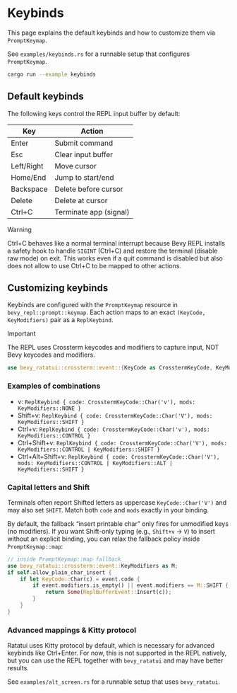 # Keybinds

This page explains the default keybinds and how to customize them via
`PromptKeymap`.


See `examples/keybinds.rs` for a runnable setup that configures `PromptKeymap`.

```bash
cargo run --example keybinds
```

## Default keybinds

The following keys control the REPL input buffer by default:

| Key         | Action                 |
|-------------|------------------------|
| Enter       | Submit command         |
| Esc         | Clear input buffer     |
| Left/Right  | Move cursor            |
| Home/End    | Jump to start/end      |
| Backspace   | Delete before cursor   |
| Delete      | Delete at cursor       |
| Ctrl+C      | Terminate app (signal) |

> [!WARNING]
> Ctrl+C behaves like a normal terminal interrupt because Bevy REPL
> installs a safety hook to handle `SIGINT` (Ctrl+C) and restore the terminal
> (disable raw mode) on exit. This works even if a quit command is disabled but
> also does not allow to use Ctrl+C to be mapped to other actions.

## Customizing keybinds

Keybinds are configured with the `PromptKeymap` resource in `bevy_repl::prompt::keymap`.
Each action maps to an exact `(KeyCode, KeyModifiers)` pair as a `ReplKeybind`.

> [!IMPORTANT]
> The REPL uses Crossterm keycodes and modifiers to capture input, NOT Bevy
> keycodes and modifiers.
> ```rust
> use bevy_ratatui::crossterm::event::{KeyCode as CrosstermKeyCode, KeyModifiers};
> ```

### Examples of combinations

- v: `ReplKeybind { code: CrosstermKeyCode::Char('v'), mods: KeyModifiers::NONE }`
- Shift+v: `ReplKeybind { code: CrosstermKeyCode::Char('V'), mods: KeyModifiers::SHIFT }`
- Ctrl+v: `ReplKeybind { code: CrosstermKeyCode::Char('v'), mods: KeyModifiers::CONTROL }`
- Ctrl+Shift+v: `ReplKeybind { code: CrosstermKeyCode::Char('V'), mods: KeyModifiers::CONTROL | KeyModifiers::SHIFT }`
- Ctrl+Alt+Shift+v: `ReplKeybind { code: CrosstermKeyCode::Char('V'), mods: KeyModifiers::CONTROL | KeyModifiers::ALT | KeyModifiers::SHIFT }`

### Capital letters and Shift

Terminals often report Shifted letters as uppercase `KeyCode::Char('V')` and may also set `SHIFT`.
Match both `code` and `mods` exactly in your binding.

By default, the fallback “insert printable char” only fires for unmodified keys (no modifiers).
If you want Shift-only typing (e.g., `Shift+v` -> `V`) to insert without an explicit binding,
you can relax the fallback policy inside `PromptKeymap::map`:

```rust
// inside PromptKeymap::map fallback
use bevy_ratatui::crossterm::event::KeyModifiers as M;
if self.allow_plain_char_insert {
    if let KeyCode::Char(c) = event.code {
        if event.modifiers.is_empty() || event.modifiers == M::SHIFT {
            return Some(ReplBufferEvent::Insert(c));
        }
    }
}
```

### Advanced mappings & Kitty protocol
Ratatui uses Kitty protocol by default, which is necessary for advanced keybinds
like Ctrl+Enter. For now, this is not supported in the REPL natively, but you
can use the REPL together with `bevy_ratatui` and may have better results.

See `examples/alt_screen.rs` for a runnable setup that uses `bevy_ratatui`.
